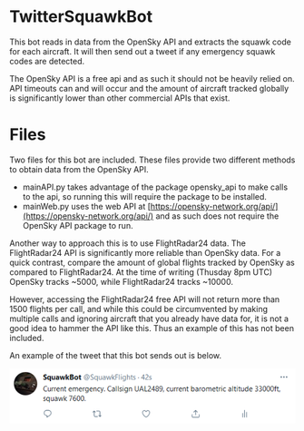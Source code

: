 # TwitterSquawkBot
This bot reads in data from the OpenSky API and extracts the squawk code for each aircraft. It will then send out a tweet if any emergency squawk codes are detected.

The OpenSky API is a free api and as such it should not be heavily relied on. API timeouts can and will occur and the amount of aircraft tracked globally is significantly lower than other commercial APIs that exist.

# Files
Two files for this bot are included. These files provide two different methods to obtain data from the OpenSky API.

- mainAPI.py takes advantage of the package opensky_api to make calls to the api, so running this will require the package to be installed.
- mainWeb.py uses the web API at [https://opensky-network.org/api/](https://opensky-network.org/api/) and as such does not require the OpenSky API package to run.

Another way to approach this is to use FlightRadar24 data. The FlightRadar24 API is significantly more reliable than OpenSky data. For a quick contrast, compare the amount of global flights tracked by OpenSky as compared to FlightRadar24. At the time of writing (Thusday 8pm UTC) OpenSky tracks ~5000, while FlightRadar24 tracks ~10000.

However, accessing the FlightRadar24 free API will not return more than 1500 flights per call, and while this could be circumvented by making multiple calls and ignoring aircraft that you already have data for, it is not a good idea to hammer the API like this. Thus an example of this has not been included.

An example of the tweet that this bot sends out is below.

![tweet](exampleTweet.png)
